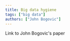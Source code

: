 ```yaml
---
title: Big data hygiene
tags: ["big data"]
authors: ["John Bogovic"]
---
```


Link to John Bogovic's paper

